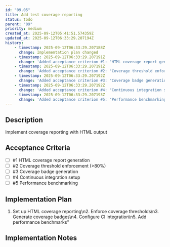 ```yaml
---
id: "09.05"
title: Add test coverage reporting
status: todo
parent: "09"
priority: medium
created_at: 2025-09-12T05:41:51.574359Z
updated_at: 2025-09-12T06:33:29.207194Z
history:
    - timestamp: 2025-09-12T06:33:29.207188Z
      change: Implementation plan changed
    - timestamp: 2025-09-12T06:33:29.207191Z
      change: 'Added acceptance criterion #1: "HTML coverage report generation"'
    - timestamp: 2025-09-12T06:33:29.207191Z
      change: 'Added acceptance criterion #2: "Coverage threshold enforcement (>80%)"'
    - timestamp: 2025-09-12T06:33:29.207192Z
      change: 'Added acceptance criterion #3: "Coverage badge generation"'
    - timestamp: 2025-09-12T06:33:29.207192Z
      change: 'Added acceptance criterion #4: "Continuous integration setup"'
    - timestamp: 2025-09-12T06:33:29.207193Z
      change: 'Added acceptance criterion #5: "Performance benchmarking"'
---
```

## Description

Implement coverage reporting with HTML output

## Acceptance Criteria
<!-- AC:BEGIN -->

- [ ] #1 HTML coverage report generation
- [ ] #2 Coverage threshold enforcement (>80%)
- [ ] #3 Coverage badge generation
- [ ] #4 Continuous integration setup
- [ ] #5 Performance benchmarking

<!-- AC:END -->

## Implementation Plan

1. Set up HTML coverage reporting\n2. Enforce coverage thresholds\n3. Generate coverage badges\n4. Configure CI integration\n5. Add performance benchmarks"

## Implementation Notes


